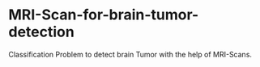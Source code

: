 # MRI-Scan-for-brain-tumor-detection
Classification Problem to detect brain Tumor with the help of MRI-Scans.
